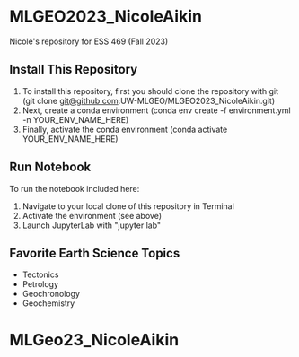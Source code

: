 # MLGEO2023_NicoleAikin
Nicole's repository for ESS 469 (Fall 2023)

## Install This Repository

1. To install this repository, first you should clone the repository with git (git clone git@github.com:UW-MLGEO/MLGEO2023_NicoleAikin.git)
2. Next, create a conda environment (conda env create -f environment.yml -n YOUR_ENV_NAME_HERE)
3. Finally, activate the conda environment (conda activate YOUR_ENV_NAME_HERE)

## Run Notebook

To run the notebook included here:
1. Navigate to your local clone of this repository in Terminal
2. Activate the environment (see above)
3. Launch JupyterLab with "jupyter lab"

## Favorite Earth Science Topics

* Tectonics
* Petrology
* Geochronology
* Geochemistry <br>
# MLGeo23_NicoleAikin